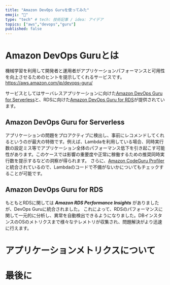 ```yaml
---
title: "Amazon DevOps Guruを使ってみた"
emoji: "🌟"
type: "tech" # tech: 技術記事 / idea: アイデア
topics: ["aws","devops","guru"]
published: false
---
```


# Amazon DevOps Guruとは

機械学習を利用して開発者と運用者がアプリケーションパフォーマンスと可用性を向上させるためのヒントを提示してくれるサービスです。
https://aws.amazon.com/jp/devops-guru/

サービスとしてはサーバレスアプリケーションに向けた[Amazon DevOps Guru for Serverless](https://aws.amazon.com/jp/devops-guru/features/devops-guru-for-serverless/)と、RDSに向けた[Amazon DevOps Guru for RDS](https://aws.amazon.com/jp/devops-guru/features/devops-guru-for-rds/)が提供されています。

## Amazon DevOps Guru for Serverless
アプリケーションの問題をプロアクティブに検出し、事前にレコメンドしてくれるというのが最大の特徴です。例えば、Lambdaを利用している場合、同時実行数の設定ミス等でアプリケーション全体のパフォーマンス低下を引き起こす可能性があります。このケースでは影響の重要度や正常に稼働するための推奨同時実行数を提示するなどの洞察が得られます。
さらに、[Amazon CodeGuru Profiler](https://aws.amazon.com/jp/codeguru/)と統合されているので、Lambdaのコードで不備がないかについてもチェックすることが可能です。

## Amazon DevOps Guru for RDS
もともとRDSに関しては ***Amazon RDS Performance Insights*** がありましたが、DevOps Guruに統合されました。
これによって、RDSのパフォーマンスに関して一元的に分析し、異常を自動検出できるようになりました。DBインスタンスのOSのメトリクスまで様々なテレメトリが収集され、問題解決がより迅速に行えます。


# アプリケーションメトリクスについて





# 最後に





